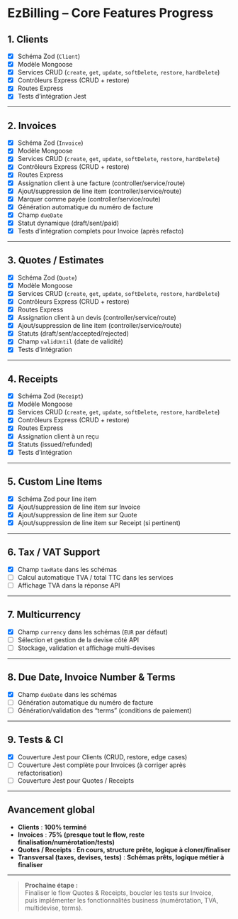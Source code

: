 # EzBilling – Core Features Progress

## 1. Clients

- [x] Schéma Zod (`Client`)
- [x] Modèle Mongoose
- [x] Services CRUD (`create`, `get`, `update`, `softDelete`, `restore`, `hardDelete`)
- [x] Contrôleurs Express (CRUD + restore)
- [x] Routes Express
- [x] Tests d’intégration Jest

---

## 2. Invoices

- [x] Schéma Zod (`Invoice`)
- [x] Modèle Mongoose
- [x] Services CRUD (`create`, `get`, `update`, `softDelete`, `restore`, `hardDelete`)
- [x] Contrôleurs Express (CRUD + restore)
- [x] Routes Express
- [x] Assignation client à une facture (controller/service/route)
- [x] Ajout/suppression de line item (controller/service/route)
- [x] Marquer comme payée (controller/service/route)
- [x] Génération automatique du numéro de facture
- [x] Champ `dueDate`
- [x] Statut dynamique (draft/sent/paid)
- [x] Tests d’intégration complets pour Invoice (après refacto)

---

## 3. Quotes / Estimates

- [x] Schéma Zod (`Quote`)
- [x] Modèle Mongoose
- [x] Services CRUD (`create`, `get`, `update`, `softDelete`, `restore`, `hardDelete`)
- [x] Contrôleurs Express (CRUD + restore)
- [x] Routes Express
- [x] Assignation client à un devis (controller/service/route)
- [x] Ajout/suppression de line item (controller/service/route)
- [x] Statuts (draft/sent/accepted/rejected)
- [x] Champ `validUntil` (date de validité)
- [x] Tests d’intégration

---

## 4. Receipts

- [x] Schéma Zod (`Receipt`)
- [x] Modèle Mongoose
- [x] Services CRUD (`create`, `get`, `update`, `softDelete`, `restore`, `hardDelete`)
- [x] Contrôleurs Express (CRUD + restore)
- [x] Routes Express
- [x] Assignation client à un reçu
- [x] Statuts (issued/refunded)
- [x] Tests d’intégration

---

## 5. Custom Line Items

- [x] Schéma Zod pour line item
- [x] Ajout/suppression de line item sur Invoice
- [x] Ajout/suppression de line item sur Quote
- [x] Ajout/suppression de line item sur Receipt (si pertinent)

---

## 6. Tax / VAT Support

- [x] Champ `taxRate` dans les schémas
- [ ] Calcul automatique TVA / total TTC dans les services
- [ ] Affichage TVA dans la réponse API

---

## 7. Multicurrency

- [x] Champ `currency` dans les schémas (`EUR` par défaut)
- [ ] Sélection et gestion de la devise côté API
- [ ] Stockage, validation et affichage multi-devises

---

## 8. Due Date, Invoice Number & Terms

- [x] Champ `dueDate` dans les schémas
- [ ] Génération automatique du numéro de facture
- [ ] Génération/validation des “terms” (conditions de paiement)

---

## 9. Tests & CI

- [x] Couverture Jest pour Clients (CRUD, restore, edge cases)
- [ ] Couverture Jest complète pour Invoices (à corriger après refactorisation)
- [ ] Couverture Jest pour Quotes / Receipts

---

## **Avancement global**

- **Clients** : **100% terminé**
- **Invoices** : **75% (presque tout le flow, reste finalisation/numérotation/tests)**
- **Quotes / Receipts** : **En cours, structure prête, logique à cloner/finaliser**
- **Transversal (taxes, devises, tests)** : **Schémas prêts, logique métier à finaliser**

---

> **Prochaine étape :**  
> Finaliser le flow Quotes & Receipts, boucler les tests sur Invoice,  
> puis implémenter les fonctionnalités business (numérotation, TVA, multidevise, terms).
